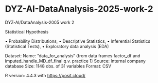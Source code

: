 # DYZ-AI-DataAnalysis-2025-work-2
DYZ-AI/DataAnalysis-2005 work 2

Statistical Hypothesis

• Probability Distributions,
• Descriptive Statistics, 
• Inferential Statistics (Statistical Tests),
• Exploratory data analysis (EDA)

Dataset: Name: “data_for_analysis“ (from data frames factor_df and imputed_handle_MD_df_final q.v. practice 1)
Source: Internal company database
Size: 1148 obs. of 31 variables
Format: CSV

R version: 4.4.3 with https://posit.cloud/
